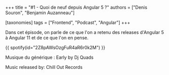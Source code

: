 +++
title = "#1 - Quoi de neuf depuis Angular 5 ?"
authors = ["Denis Souron", "Benjamin Auzanneau"]

[taxonomies]
tags = ["Frontend", "Podcast", "Angular"]
+++

Dans cet épisode, on parle de ce que l'on a retenu des releases d'Angular 5 à Angular 11 et de ce que l'on en pense.

<!-- more -->

{{ spotify(id="2Z8pAWsOzgFuR4aR6r0k2M") }}

Musique du générique : Early by Dj Quads

Music released by: Chill Out Records
